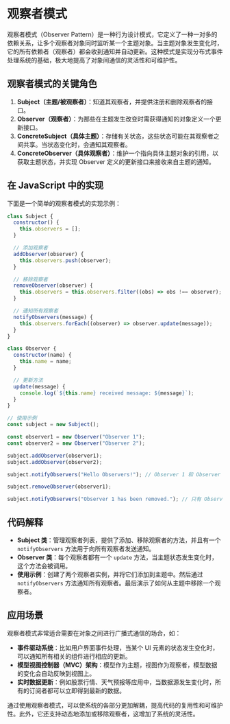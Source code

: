 # 观察者模式

观察者模式（Observer Pattern）是一种行为设计模式，它定义了一种一对多的依赖关系，让多个观察者对象同时监听某一个主题对象。当主题对象发生变化时，它的所有依赖者（观察者）都会收到通知并自动更新。这种模式是实现分布式事件处理系统的基础，极大地提高了对象间通信的灵活性和可维护性。

## 观察者模式的关键角色

1. **Subject（主题/被观察者）**：知道其观察者，并提供注册和删除观察者的接口。
2. **Observer（观察者）**：为那些在主题发生改变时需获得通知的对象定义一个更新接口。
3. **ConcreteSubject（具体主题）**：存储有关状态，这些状态可能在其观察者之间共享。当状态变化时，会通知其观察者。
4. **ConcreteObserver（具体观察者）**：维护一个指向具体主题对象的引用，以获取主题状态，并实现 Observer 定义的更新接口来接收来自主题的通知。

## 在 JavaScript 中的实现

下面是一个简单的观察者模式的实现示例：

```javascript
class Subject {
  constructor() {
    this.observers = [];
  }

  // 添加观察者
  addObserver(observer) {
    this.observers.push(observer);
  }

  // 移除观察者
  removeObserver(observer) {
    this.observers = this.observers.filter((obs) => obs !== observer);
  }

  // 通知所有观察者
  notifyObservers(message) {
    this.observers.forEach((observer) => observer.update(message));
  }
}

class Observer {
  constructor(name) {
    this.name = name;
  }

  // 更新方法
  update(message) {
    console.log(`${this.name} received message: ${message}`);
  }
}

// 使用示例
const subject = new Subject();

const observer1 = new Observer("Observer 1");
const observer2 = new Observer("Observer 2");

subject.addObserver(observer1);
subject.addObserver(observer2);

subject.notifyObservers("Hello Observers!"); // Observer 1 和 Observer 2 都会收到消息

subject.removeObserver(observer1);

subject.notifyObservers("Observer 1 has been removed."); // 只有 Observer 2 收到消息
```

## 代码解释

- **Subject 类**：管理观察者列表，提供了添加、移除观察者的方法，并且有一个 `notifyObservers` 方法用于向所有观察者发送通知。
- **Observer 类**：每个观察者都有一个 `update` 方法，当主题状态发生变化时，这个方法会被调用。
- **使用示例**：创建了两个观察者实例，并将它们添加到主题中。然后通过 `notifyObservers` 方法通知所有观察者。最后演示了如何从主题中移除一个观察者。

## 应用场景

观察者模式非常适合需要在对象之间进行广播式通信的场合，如：

- **事件驱动系统**：比如用户界面事件处理，当某个 UI 元素的状态发生变化时，可以通知所有相关的组件进行相应的更新。
- **模型视图控制器（MVC）架构**：模型作为主题，视图作为观察者，模型数据的变化会自动反映到视图上。
- **实时数据更新**：例如股票行情、天气预报等应用中，当数据源发生变化时，所有的订阅者都可以立即得到最新的数据。

通过使用观察者模式，可以使系统的各部分更加解耦，提高代码的复用性和可维护性。此外，它还支持动态地添加或移除观察者，这增加了系统的灵活性。
